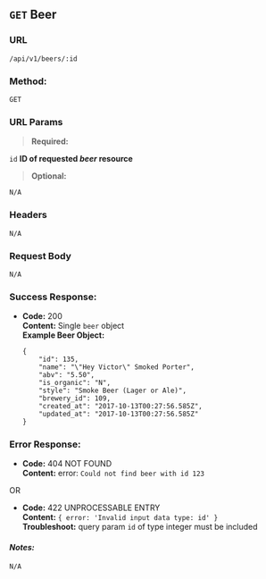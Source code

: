 ## `GET` Beer

### **URL**

`/api/v1/beers/:id`

### **Method:**
  
`GET`
  
### **URL Params**

> **Required:**
 
`id`
    **ID of requested _beer_ resource**

> **Optional:**
 
`N/A`

### **Headers**

`N/A`

### **Request Body**

`N/A`

### **Success Response:**
  * **Code:** 200 <br />
    **Content:** Single `beer` object<br />
    **Example Beer Object:**
    ```
    {
        "id": 135,
        "name": "\"Hey Victor\" Smoked Porter",
        "abv": "5.50",
        "is_organic": "N",
        "style": "Smoke Beer (Lager or Ale)",
        "brewery_id": 109,
        "created_at": "2017-10-13T00:27:56.585Z",
        "updated_at": "2017-10-13T00:27:56.585Z"
    }
    ```
 
### **Error Response:**
  * **Code:** 404 NOT FOUND <br />
    **Content:** error: `Could not find beer with id 123`

  OR

  * **Code:** 422 UNPROCESSABLE ENTRY <br />
    **Content:** `{ error: 'Invalid input data type: id' }` <br />
    **Troubleshoot:** query param `id` of type integer must be included

#### **_Notes:_**

`N/A`
